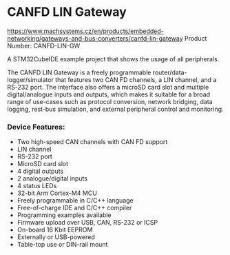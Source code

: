 # CANFD LIN Gateway
https://www.machsystems.cz/en/products/embedded-networking/gateways-and-bus-converters/canfd-lin-gateway
Product Number: CANFD-LIN-GW

A STM32CubeIDE example project that shows the usage of all peripherals.

The CANFD LIN Gateway is a freely programmable router/data-logger/simulator that features two CAN FD channels, a LIN channel, and a RS-232 port. The interface also offers a microSD card slot and multiple digital/analogue inputs and outputs, which makes it suitable for a broad range of use-cases such as protocol conversion, network bridging, data logging, rest-bus simulation, and external peripheral control and monitoring.

### Device Features:
- Two high-speed CAN channels with CAN FD support
- LIN channel
- RS-232 port
- MicroSD card slot
- 4 digital outputs
- 2 analogue/digital inputs
- 4 status LEDs
- 32-bit Arm Cortex-M4 MCU
- Freely programmable in C/C++ language
- Free-of-charge IDE and C/C++ compiler
- Programming examples available
- Firmware upload over USB, CAN, RS-232 or ICSP
- On-board 16 Kbit EEPROM
- Externally or USB-powered
- Table-top use or DIN-rail mount
